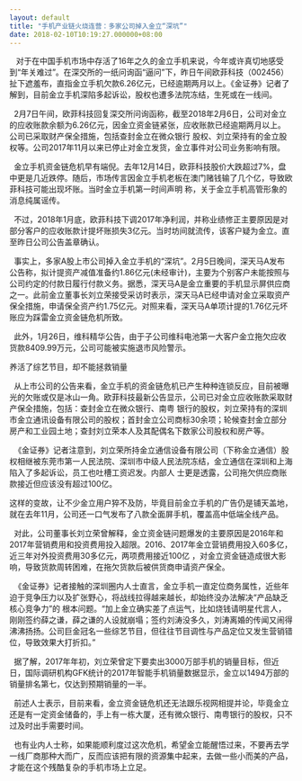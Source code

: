 ```yaml
---
layout: default
title: "手机产业链火烧连营：多家公司掉入金立“深坑”"
date: 2018-02-10T10:19:27.000000+08:00
---
```


   对于在中国手机市场中存活了16年之久的金立手机来说，今年或许真切地感受到“年关难过”。在深交所的一纸问询函“逼问”下，昨日午间欧菲科技（002456）扯下遮羞布，直指金立手机欠款6.26亿元，已经逾期两月以上。《金证券》记者了解到，目前金立手机深陷多起诉讼，股权也遭多法院冻结，生死或在一线间。 

  2月7日午间，欧菲科技回复深交所问询函称，截至2018年2月6日，公司对金立的应收账款余额为6.26亿元，因金立资金链紧张，应收账款已经逾期两月以上。公司已采取财产保全措施，包括查封金立在微众银行 股权、刘立荣持有的金立股权等。公司2017年11月以来已停止对金立发货，金立事件对公司业务影响有限。


  金立手机资金链危机早有端倪。去年12月14日，欧菲科技股价大跌超过7%，盘中更是几近跌停。随后，市场传言因金立手机老板在澳门赌钱输了几个亿，导致欧菲科技可能出现坏账。当时金立手机第一时间声明 称，关于金立手机高管形象的消息纯属谣传。


  不过，2018年1月底，欧菲科技下调2017年净利润，并称业绩修正主要原因是对部分客户的应收账款计提坏账损失3亿元。当时坊间就流传，该客户疑为金立。直至昨日公司公告盖章确认。


  事实上，多家A股上市公司掉入金立手机的“深坑”。2月5日晚间，深天马A发布公告称，拟计提资产减值准备约1.86亿元(未经审计)，主要为个别客户未能按照与公司约定的付款日履行付款义务。据悉，深天马A是金立重要的手机显示屏供应商之一。此前金立董事长刘立荣接受采访时表示，深天马A已经申请对金立采取资产保全措施，申请保全资产约1.75亿元。对照来看，深天马A单项计提的1.76亿元坏账应为踩雷金立资金链危机所致。


  此外，1月26日，维科精华公告，由于子公司维科电池第一大客户金立拖欠应收货款8409.99万元，公司可能被实施退市风险警示。 

养活了综艺节目，却不能拯救销量

  从上市公司的公告来看，金立手机的资金链危机已产生种种连锁反应，目前被曝光的欠账或仅是冰山一角。欧菲科技最新公告显示，公司已对金立应收账款采取财产保全措施，包括：查封金立在微众银行、南粤 银行的股权，刘立荣持有的深圳市金立通讯设备有限公司的股权；首封金立公司商标30余项；轮候查封金立部分房产和工业园土地；查封刘立荣本人及其配偶名下数家公司股权和房产等。


  《金证券》记者注意到，刘立荣所持金立通信设备有限公司（下称金立通信）股权相继被东莞市第一人民法院、深圳市中级人民法院冻结，金立通信在深圳和上海陷入了多起诉讼，员工也吐槽工资迟发。内部人 士更是透露，公司拖欠供应商账款接近但应该没有超过100亿。


这样的变故，让不少金立用户猝不及防，毕竟目前金立手机的广告仍是铺天盖地，就在去年11月，公司还一口气发布了八款全面屏手机，覆盖高中低端全线产品。


  对此，公司董事长刘立荣曾解释，金立资金链问题爆发的主要原因是2016年和2017年营销费用和投资费用投入超限。2016、2017年金立营销费用投入60多亿，近三年对外投资费用30多亿元，两项费用接近100亿 ，对金立资金链造成很大影响，导致货款周转困难，在拖欠货款后被供货商申请资产保全。


  《金证券》记者接触的深圳圈内人士直言，金立手机一直定位商务属性，近些年迫于竞争压力以及扩张野心，将战线拉得越来越长，却始终没办法解决“产品缺乏核心竞争力”的 根本问题。“加上金立确实差了点运气，比如烧钱请明星代言人，刚刚签约薛之谦，薛之谦的人设就崩塌；签约刘涛没多久，刘涛离婚的传闻又闹得沸沸扬扬。公司巨金冠名一些综艺节目，但往往节目调性与产品定位又发生营销错位，导致效果大打折扣。”


  据了解，2017年年初，刘立荣曾定下要卖出3000万部手机的销量目标，但近日，国际调研机构GFK统计的2017年智能手机销量数据显示，金立以1494万部的销量排名第七，仅达到预期销量的一半。


  前述人士表示，目前来看，金立资金链危机还无法跟乐视网相提并论，毕竟金立还是有一定资金储备的，手上有一栋大厦，还有微众银行、南粤银行的股权，只不过及时出手需要时间。


  也有业内人士称，如果能顺利度过这次危机，希望金立能醒悟过来，不要再去学一线厂商那种大而广，反而应该把有限的资源集中起来，去做一些小而美的产品，才能在这个残酷复杂的手机市场上立足。 

